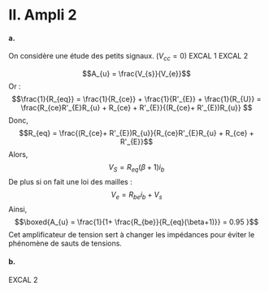 # II. Ampli 2
#### a.
On considère une étude des petits signaux. ($V_{cc} = 0$)
EXCAL 1
EXCAL 2

$$A_{u} = \frac{V_{s}}{V_{e}}$$
Or : 
$$\frac{1}{R_{eq}} = \frac{1}{R_{ce}} + \frac{1}{R'_{E}} + \frac{1}{R_{U}} = \frac{R_{ce}R'_{E}R_{u} + R_{ce} + R'_{E}}{(R_{ce}+ R'_{E})R_{u}} $$
Donc, 
$$R_{eq} = \frac{(R_{ce}+ R'_{E})R_{u}}{R_{ce}R'_{E}R_{u} + R_{ce} + R'_{E}}$$
Alors, 
$$V_{S} =  R_{eq}(\beta +1)i_{b}$$
De plus si on fait une loi des mailles : 
$$V_{e} = R_{be}i_{b} + V_{s} $$
Ainsi, 
$$\boxed{A_{u} = \frac{1}{1+ \frac{R_{be}}{R_{eq}(\beta+1)}} = 0.95 }$$
Cet amplificateur de tension sert à changer les impédances pour éviter le phénomène de sauts de tensions. 

#### b.
EXCAL 2